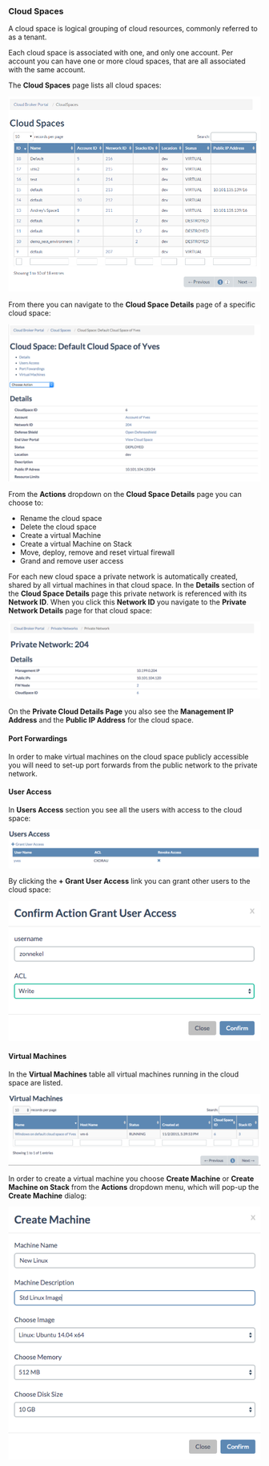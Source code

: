 ### Cloud Spaces

A cloud space is logical grouping of cloud resources, commonly referred to as a tenant.

Each cloud space is associated with one, and only one account. Per account you can have one or more cloud spaces, that are all associated with the same account.

The **Cloud Spaces** page lists all cloud spaces:

![[]](CloudSpaces.png)

From there you can navigate to the **Cloud Space Details** page of a specific cloud space:

![[]](CloudSpaceDetails.png)

From the **Actions** dropdown on the **Cloud Space Details** page you can choose to:
- Rename the cloud space
- Delete the cloud space
- Create a virtual Machine
- Create a virtual Machine on Stack
- Move, deploy, remove and reset virtual firewall
- Grand and remove user access

For each new cloud space a private network is automatically created, shared by all virtual machines in that cloud space. In the **Details** section of the **Cloud Space Details** page this private network is referenced with its **Network ID**. When you click this **Network ID** you navigate to the **Private Network Details** page for that cloud space:

![[]](PrivateNetworkDetails.png)

On the **Private Cloud Details Page** you also see the **Management IP Address** and the **Public IP Address** for the cloud space.

#### Port Forwardings

In order to make virtual machines on the cloud space publicly accessible you will need to set-up port forwards from the public network to the private network.


#### User Access

In **Users Access** section you see all the users with access to the cloud space:

![[]](UsersAccess.png)

By clicking the **+ Grant User Access** link you can grant other users to the cloud space:

![[]](GrantUserAccess.png)

#### Virtual Machines

In the **Virtual Machines** table all virtual machines running in the cloud space are listed.

![[]](VirtualMachines.png)

In order to create a virtual machine you choose **Create Machine** or **Create Machine on Stack** from the **Actions** dropdown menu, which will pop-up the **Create Machine** dialog:

![[]](CreateMachine.png)
